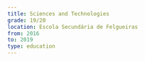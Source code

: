 ```yaml
---
title: Sciences and Technologies
grade: 19/20
location: Escola Secundária de Felgueiras
from: 2016
to: 2019
type: education
---
```

